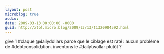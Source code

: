 ```yaml
---
layout: post
microblog: true
audio: 
date: 2009-03-13 00:00:00 -0000
guid: http://xtof.micro.blog/2009/03/13/t1320984592.html
---
```

give 1 #claque @dailydollars parce que le ciblage est raté : aucun problème de #debtconsolidation. inventons le #dailytwollar plutôt ?
